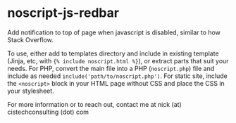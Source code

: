 # noscript-js-redbar
Add notification to top of page when javascript is disabled, similar to how Stack Overflow.

To use, either add to templates directory and include in existing template (Jinja, etc, with `{% include noscript.html %}`), or extract parts that suit your needs. For PHP, convert the main file into a PHP (`noscript.php`) file and include as needed `include('path/to/noscript.php')`. For static site, include the `<noscript>` block in your HTML page without CSS and place the CSS in your stylesheet.

For more information or to reach out, contact me at nick (at) cistechconsulting (dot) com
